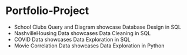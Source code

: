 # Portfolio-Project
- School Clubs Query and Diagram showcase Database Design in SQL
- NashvilleHousing Data showcases Data Cleaning in SQL
- COVID Data showcases Data Exploration in SQL
- Movie Correlation Data showcases Data Exploration in Python
